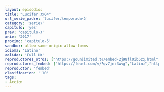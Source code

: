 ```yaml
---
layout: episodios
title: "Lucifer 3x04"
url_serie_padre: 'lucifer/temporada-3'
category: 'series'
capitulo: 'yes'
prev: 'capitulo-3'
anio: '2017'
proximo: 'capitulo-5'
sandbox: allow-same-origin allow-forms
idioma: 'Latino'
calidad: 'Full HD'
reproductores_otros: ["https://gounlimited.to/embed-2j98fl0ib5zq.html","Latino","https://supervideo.tv/e/ykc1n0c8yhy3","Latino","https://movcloud.net/embed/wl-n7ifpsBUk","Latino"]
reproductores_fembed: ["https://feurl.com/v/7qv7jnz3wvg","Latino","https://feurl.com/v/p6vg7w2w8xv","Latino","https://animekao.xyz/v/zyvn-5m38o1","Latino"]
reproductor: 'fembed'
clasificacion: '+10'
tags:
- Accion
---
```












